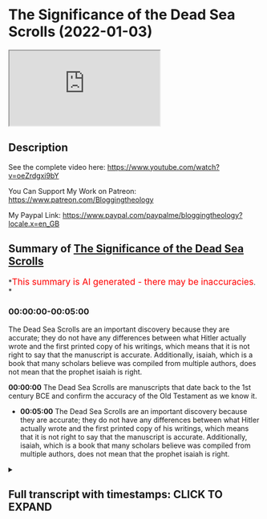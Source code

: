 # The Significance of the Dead Sea Scrolls (2022-01-03)

<iframe loading='lazy' allow='autoplay' src='https://www.youtube.com/embed/lm4b5lDSJKE'></iframe>

## Description

See the complete video here: <https://www.youtube.com/watch?v=oeZrdgxi9bY>

You Can Support My Work on Patreon:
<https://www.patreon.com/Bloggingtheology>

My Paypal Link:
<https://www.paypal.com/paypalme/bloggingtheology?locale.x=en_GB>

## Summary of [The Significance of the Dead Sea Scrolls](https://www.youtube.com/watch?v=lm4b5lDSJKE)

\*<span style="color:red; font-size:125%">This summary is AI generated - there may be inaccuracies</span>. \*

### <a onclick="modifyYTiframeseektime('0')">00:00:00-00:05:00</a>

The Dead Sea Scrolls are an important discovery because they are accurate; they do not have any differences between what Hitler actually wrote and the first printed copy of his writings, which means that it is not right to say that the manuscript is accurate. Additionally, isaiah, which is a book that many scholars believe was compiled from multiple authors, does not mean that the prophet isaiah is right.

**<a onclick="modifyYTiframeseektime('0')">00:00:00</a>** The Dead Sea Scrolls are manuscripts that date back to the 1st century BCE and confirm the accuracy of the Old Testament as we know it.

*   **<a onclick="modifyYTiframeseektime('300')">00:05:00</a>** The Dead Sea Scrolls are an important discovery because they are accurate; they do not have any differences between what Hitler actually wrote and the first printed copy of his writings, which means that it is not right to say that the manuscript is accurate. Additionally, isaiah, which is a book that many scholars believe was compiled from multiple authors, does not mean that the prophet isaiah is right.

<details><summary><h2>Full transcript with timestamps: CLICK TO EXPAND</h2></summary>

<a onclick="modifyYTiframeseektime('2')">0:00:02</a> The significance of the Dead Sea Scrolls, now i'm
often told often hear from Christians who say <a onclick="modifyYTiframeseektime('8')">0:00:08</a> the Dead Sea Scrolls they really took us much
further back in time and i got much earlier <a onclick="modifyYTiframeseektime('12')">0:00:12</a> manuscripts and it confirms the Old Testament we
always had it's the same books the same content <a onclick="modifyYTiframeseektime('19')">0:00:19</a> Isaiah is just the same Jeremiah's just the same
um is a is this true or not i mean what's really <a onclick="modifyYTiframeseektime('26')">0:00:26</a> going on here is it more complicated than
that yeah no it's a very important it's a <a onclick="modifyYTiframeseektime('30')">0:00:30</a> very important thing uh the destiny scrolls are
huge hugely important for all sorts of reasons <a onclick="modifyYTiframeseektime('35')">0:00:35</a> um not just not just the copies of the bible by
the way but also the that tells us a lot about <a onclick="modifyYTiframeseektime('41')">0:00:41</a> this group of jews who were in these kind of
monastic-like communities uh these they have <a onclick="modifyYTiframeseektime('46')">0:00:46</a> scenes um but some some of the Dead Sea Scrolls
are biblical manuscripts and they are a huge find <a onclick="modifyYTiframeseektime('52')">0:00:52</a> the reason is because the Hebrew Bible that
we use today the people who use the hebrew <a onclick="modifyYTiframeseektime('58')">0:00:58</a> Bible actually in Hebrew and that are
translating the Hebrew Bible are basing <a onclick="modifyYTiframeseektime('64')">0:01:04</a> their uh their translations on a manuscript that
was written around the year 1000 of the common era <a onclick="modifyYTiframeseektime('70')">0:01:10</a> around 1 000 of the common era it's uh it
came from leningrad and so it's called codexis\ <a onclick="modifyYTiframeseektime('78')">0:01:18</a> jewish tribes in the middle ages when they
copied a manuscript they would destroy it <a onclick="modifyYTiframeseektime('84')">0:01:24</a> because now they had a perfect copy of it
and they made sure the copy was perfect <a onclick="modifyYTiframeseektime('90')">0:01:30</a> they had ways of doing that through the middle
ages the problem is what were scribes doing <a onclick="modifyYTiframeseektime('95')">0:01:35</a> before the middle ages before they had these
rules well we had to guess they were getting <a onclick="modifyYTiframeseektime('100')">0:01:40</a> it right and so um the dead sea scrolls were
discovered in 1947 and they have they include <a onclick="modifyYTiframeseektime('109')">0:01:49</a> portions of every book of the hebrew bible except
for uh except for the book of uh esther esther <a onclick="modifyYTiframeseektime('116')">0:01:56</a> yeah um because yeah it turns out god is not named
in esther and so that for some reason that book's <a onclick="modifyYTiframeseektime('122')">0:02:02</a> not among the dead sea scrolls most of the scrolls
we have are not complete scrolls the isaiah scroll <a onclick="modifyYTiframeseektime('128')">0:02:08</a> is a virtually complete scroll and it is very
very close in wording to the codex leningradensis <a onclick="modifyYTiframeseektime('135')">0:02:15</a> right so that concept but that confirms the bible
we have today was historically accurate it was <a onclick="modifyYTiframeseektime('141')">0:02:21</a> accurately transmitted no no it's got nothing to
do with it and so so i need to explain several <a onclick="modifyYTiframeseektime('146')">0:02:26</a> things here because there's several points that
some people like overlook which is the first one <a onclick="modifyYTiframeseektime('151')">0:02:31</a> people overlook that's true the isaiah scroll
but it's not true of other dead sea scrolls <a onclick="modifyYTiframeseektime('156')">0:02:36</a> there are other dead sea scrolls the the scroll
of jeremiah that we have is um has a uh has <a onclick="modifyYTiframeseektime('163')">0:02:43</a> differences from our jeremiah and the differences
from our jeremiah are like the differences that <a onclick="modifyYTiframeseektime('170')">0:02:50</a> come to us from the greek translation of jeremiah
in the septuagint in the greek greek bible <a onclick="modifyYTiframeseektime('176')">0:02:56</a> that version of jeremiah is 15 shorter than the
leningradensis 15 uh so that's not very accurate <a onclick="modifyYTiframeseektime('189')">0:03:09</a> and so so it's not that everything is like
the isaiah scroll the isaiah scrolls like <a onclick="modifyYTiframeseektime('194')">0:03:14</a> the isaiah scroll but it doesn't prove that's
why it's always mentioned it's always showcased <a onclick="modifyYTiframeseektime('197')">0:03:17</a> oh look at isaiah is exactly the same
look at the perfection of transformation <a onclick="modifyYTiframeseektime('202')">0:03:22</a> that's my first point that this this manuscript
by isaiah was written a thousand years before <a onclick="modifyYTiframeseektime('206')">0:03:26</a> leningrad's it's accurate but the others are
not the same second point um isaiah the prophet <a onclick="modifyYTiframeseektime('214')">0:03:34</a> was writing isaiah jerusalem was living in the
8th century bce so that means we don't have any <a onclick="modifyYTiframeseektime('222')">0:03:42</a> manuscripts for the first over 700 years so
the fact that you have a manuscript that from <a onclick="modifyYTiframeseektime('229')">0:03:49</a> say say the year one to the year 1000 you can
show that isaiah was copied accurately but our <a onclick="modifyYTiframeseektime('236')">0:03:56</a> question is what about between the year 700 bce
and one now there's 700 years we have no evidence <a onclick="modifyYTiframeseektime('245')">0:04:05</a> in hebrew no hebrew text so you can't say this
is exactly what isaiah wrote how would you know <a onclick="modifyYTiframeseektime('250')">0:04:10</a> how much it got changed between 700 and the
dead sea scroll copy there's no way to know <a onclick="modifyYTiframeseektime('256')">0:04:16</a> there are ways not good ways no no um
so that's that's second third thing <a onclick="modifyYTiframeseektime('263')">0:04:23</a> even if even if we had everything that was
accurate in either any book the new testament <a onclick="modifyYTiframeseektime('270')">0:04:30</a> or the new testament old testament even if
we had a manuscript even we had the original <a onclick="modifyYTiframeseektime('275')">0:04:35</a> suppose we had the original of mark or suppose
we have the original of uh joshua we have the <a onclick="modifyYTiframeseektime('281')">0:04:41</a> original that would have no bearing on the
question of whether it's accurate or not <a onclick="modifyYTiframeseektime('289')">0:04:49</a> it would only have a bearing on
whether we know what the author wrote <a onclick="modifyYTiframeseektime('293')">0:04:53</a> so the way i usually illustrate this is we
have we have millions of copies of mineconf\ <a onclick="modifyYTiframeseektime('303')">0:05:03</a> and they are accurate they i mean they might
not be active with what hitler actually wrote <a onclick="modifyYTiframeseektime('310')">0:05:10</a> but they don't they don't have any differences
we know what the first printed copy looked like <a onclick="modifyYTiframeseektime('316')">0:05:16</a> does that mean that it's accurate no it doesn't
mean that it's right it just means you know what <a onclick="modifyYTiframeseektime('322')">0:05:22</a> he wrote the fact you know what somebody wrote
doesn't mean that what they wrote is right <a onclick="modifyYTiframeseektime('326')">0:05:26</a> that's a different thing so those are three really
big points that shows that this argument just <a onclick="modifyYTiframeseektime('330')">0:05:30</a> doesn't hold and any one of those three shows that
they've been hold three together forget it yeah <a onclick="modifyYTiframeseektime('338')">0:05:38</a> it's not worse than that because a good example
of isaiah is now commonly accepted that yeah maybe <a onclick="modifyYTiframeseektime('343')">0:05:43</a> the first 39 chapters of isaiah
were written by this prophet <a onclick="modifyYTiframeseektime('346')">0:05:46</a> in isaiah from downtown jerusalem but it was
added to by maybe a second scribe or maybe a third <a onclick="modifyYTiframeseektime('353')">0:05:53</a> scribe or scribes so we don't even even if you
dig up the book of isaiah that we have it today <a onclick="modifyYTiframeseektime('359')">0:05:59</a> from 500 years ago 600 years ago it doesn't
mean we have the prophet isaiah's own words <a onclick="modifyYTiframeseektime('364')">0:06:04</a> which many scholars were added to anyway yeah
yeah no it's very common to think that i isaiah <a onclick="modifyYTiframeseektime('371')">0:06:11</a> and if there's really good reason for this isaiah
jerusalem wrote most of chapter 1 to 39 and then <a onclick="modifyYTiframeseektime('376')">0:06:16</a> someone 150 years later wrote 40 to 50 55 50 yeah
55 then the other 56 and on and so you know it's <a onclick="modifyYTiframeseektime('383')">0:06:23</a> a compilation uh no matter what but even if you
have isaiah's words again it doesn't it doesn't <a onclick="modifyYTiframeseektime('390')">0:06:30</a> mean that he's right he might be right i mean
but that's a different it's a different question <a onclick="modifyYTiframeseektime('396')">0:06:36</a> the fact you have an accurate manuscript is not
evidence that what the person said is accurate

</details>
